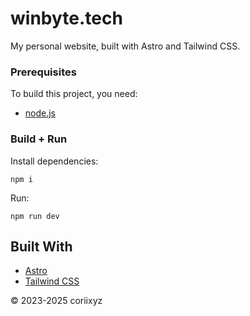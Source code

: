 # winbyte.tech

My personal website, built with Astro and Tailwind CSS.


### Prerequisites

To build this project, you need:
- [node.js](https://nodejs.org/en/download)

### Build + Run

Install dependencies: 

    npm i

Run:

    npm run dev

## Built With

  - [Astro](https://astro.build/)
  - [Tailwind CSS](https://tailwindcss.com/)

© 2023-2025 coriixyz
